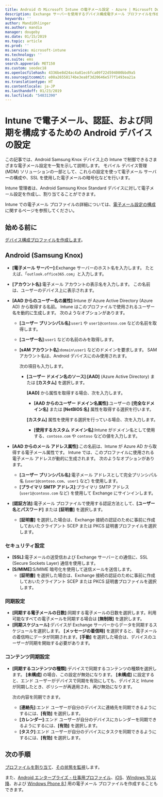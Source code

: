 ```yaml
---
title: Android の Microsoft Intune の電子メール設定 - Azure | Microsoft Docs
description: Exchange サーバーを使用するデバイス構成電子メール プロファイルを作成し、Azure Active Directory から属性を取得します。 Android Samsung Knox デバイス上で Microsoft Intune を使用して、SSL または SMIME を有効にする、証明書またはユーザー名/パスワードを使用してユーザーを認証する、および電子メールとスケジュールを同期することができます。
keywords: ''
author: MandiOhlinger
ms.author: mandia
manager: dougeby
ms.date: 01/15/2019
ms.topic: article
ms.prod: ''
ms.service: microsoft-intune
ms.technology: ''
ms.suite: ems
search.appverid: MET150
ms.custom: seodec18
ms.openlocfilehash: 4336be8d24ac4a81ec6fca09f22d594000bbd9a5
ms.sourcegitcommit: e08a26558174be3ea8f3d20646e577f1493ea21a
ms.translationtype: HT
ms.contentlocale: ja-JP
ms.lasthandoff: 01/23/2019
ms.locfileid: "54831390"
---
```

# <a name="android-device-settings-to-configure-email-authentication-and-synchronization-in-intune"></a>Intune で電子メール、認証、および同期を構成するための Android デバイスの設定

この記事では、Android Samsung Knox デバイス上の Intune で制御できるさまざまな電子メール設定を一覧を示して説明します。 モバイル デバイス管理 (MDM) ソリューションの一部として、これらの設定を使って電子メール サーバーの構成や、SSL を使用した電子メールの暗号化などを行います。

Intune 管理者は、Android Samsung Knox Standard デバイスに対して電子メール設定を作成し、割り当てることができます。

Intune での電子メール プロファイルの詳細については、[電子メール設定の構成](email-settings-configure.md)に関するページを参照してください。

## <a name="before-you-begin"></a>始める前に

[デバイス構成プロファイルを作成します](email-settings-configure.md#create-a-device-profile)。

## <a name="android-samsung-knox"></a>Android (Samsung Knox)

- **[電子メール サーバー]**:Exchange サーバーのホスト名を入力します。 たとえば、「`outlook.office365.com`」と入力します。
- **[アカウント名]**:電子メール アカウントの表示名を入力します。 この名前は、ユーザーのデバイス上に表示されます。
- **[AAD からのユーザー名の属性]**:Intune が Azure Active Directory (Azure AD) から取得する名前。 Intune はこのプロファイルで使用されるユーザー名を動的に生成します。 次のようなオプションがあります。
  - **[ユーザー プリンシパル名]**:`user1` や `user1@contoso.com` などの名前を取得します。
  - **[ユーザー名]**:`user1` などの名前のみを取得します。
  - **[sAM アカウント名]**:`domain\user1` などのドメインを要求します。 SAM アカウント名は、Android デバイスにのみ使用されます。

    次の項目も入力します。  
    - **[ユーザー ドメイン名のソース]**:**[AAD]** (Azure Active Directory) または **[カスタム]** を選択します。

      **[AAD]** から属性を取得する場合、次を入力します。
      - **[AAD からのユーザー ドメイン名属性]**:ユーザーの **[完全なドメイン名]** または **[NetBIOS 名]** 属性を取得する選択を行います。

      **[カスタム]** 属性を使用する選択を行っている場合、次を入力します。
      - **[使用するカスタム ドメイン名]**:Intune がドメイン名として使用する、`contoso.com` や `contoso` などの値を入力します。

- **[AAD からのメール アドレス属性]**:この名前は、Intune が Azure AD から取得する電子メール属性です。 Intune では、このプロファイルに使用される電子メール アドレスが動的に生成されます。 次のようなオプションがあります。
  - **[ユーザー プリンシパル名]**:電子メール アドレスとして完全プリンシパル名 (`user1@contoso.com`、`user1` など) を使用します。
  - **[プライマリ SMTP アドレス]**:プライマリ SMTP アドレス (`user1@contoso.com` など) を使用して Exchange にサインインします。

- **[認証方法]**:電子メール プロファイルで使用する認証方法として、**[ユーザー名とパスワード]** または **[証明書]** を選択します。
  - **[証明書]** を選択した場合は、Exchange 接続の認証のために事前に作成しておいたクライアント SCEP または PKCS 証明書プロファイルを選択します。

### <a name="security-settings"></a>セキュリティ設定

- **[SSL]**:電子メールの送受信および Exchange サーバーとの通信に、SSL (Secure Sockets Layer) 通信を使用します。
- **[S/MIME]**:S/MIME 暗号化を使用して送信メールを送信します。
  - **[証明書]** を選択した場合は、Exchange 接続の認証のために事前に作成しておいたクライアント SCEP または PKCS 証明書プロファイルを選択します。

### <a name="synchronization-settings"></a>同期設定

- **[同期する電子メールの日数]**:同期する電子メールの日数を選択します。利用可能なすべての電子メールを同期する場合は **[無制限]** を選択します。
- **[同期スケジュール]**:デバイスが Exchange サーバーからデータを同期するスケジュールを選択します。 **[メッセージの着信時]** を選択すると、電子メールの着信時にデータが同期されます。**[手動]** を選択した場合は、デバイスのユーザーが同期を開始する必要があります。

### <a name="content-sync-settings"></a>コンテンツ同期設定

- **[同期するコンテンツの種類]**:デバイスで同期するコンテンツの種類を選択します。 **[未構成]** の場合、この設定が無効になります。 **[未構成]** に設定すると、エンド ユーザーがデバイスで同期を有効にしても、デバイスと Intune が同期したとき、ポリシーが再適用され、再び無効になります。 

  次の内容を同期できます。  
  - **[連絡先]**:エンド ユーザーが自分のデバイスに連絡先を同期できるようにするには、**[有効]** を選択します。
  - **[カレンダー]**:エンド ユーザーが自分のデバイスにカレンダーを同期できるようにするには、**[有効]** を選択します。
  - **[タスク]**:エンド ユーザーが自分のデバイスにタスクを同期できるようにするには、**[有効]** を選択します。

## <a name="next-steps"></a>次の手順

[プロファイルを割り当て](device-profile-assign.md)、[その状態を監視](device-profile-monitor.md)します。

また、[Android エンタープライズ - 仕事用プロファイル](email-settings-android-enterprise.md)、[iOS](email-settings-ios.md)、[Windows 10 以降](email-settings-windows-10.md)、および [Windows Phone 8.1](email-settings-windows-phone-8-1.md) 用の電子メール プロファイルを作成することもできます。
